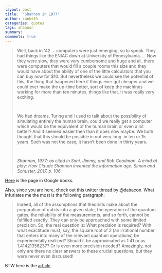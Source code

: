 ```yaml
---
layout: post
title:  "Shannon in 1977"
author: sanketh
categories: quotes
tags: shannon
summary: 
comments: true
---
```


<blockquote>
<p>Well, back in '42 ... computers were just emerging, so to speak. They had things like the ENIAC down at University of Pennsylvania. ... Now they were slow, they were very cumbersome and huge and all, there were computers that would fill a couple rooms this size and they would have about the ability of one of the little calculators that you can buy now for $10. But nevertheless we could see the potential of this, the thing that happened here if things ever got cheaper and we could ever make the up-time better, sort of keep the machines working for more than ten minutes, things like that. It was really very exciting.</p><br>

<p>We had dreams, Turing and I used to talk about the possibility of simulating entirely the human brain, could we really get a computer which would be the equivalent of the human brain or even a lot better? And it seemed easier then than it does now maybe. We both thought that this should be possible in not very long. in ten or 15 years. Such was not the case, it hasn't been done in thirty years.</p><br>

<cite>Shannon, 1977; as cited in Soni, Jimmy, and Rob Goodman. A mind at play: How Claude Shannon invented the information age. Simon and Schuster, 2017. p. 106</cite>
</blockquote>

[Here](https://books.google.ca/books?id=gygsDwAAQBAJ&lpg=PA107&ots=YKtABbgVEM&dq=shannon%201977%20now%20they%20were%20slow%2C%20they%20were%20cumbersome%20and%20huge%20and%20all%2C%20they%20were%20computers&pg=PA107#v=onepage&q&f=false) is the page in Google books.

Also, since you are here, check out [this twitter thread](https://twitter.com/dabacon/status/1063163663815663616) by [@dabacon](https://twitter.com/dabacon). What infuriates me the most is the following paragraph:
> Indeed, all of the assumptions that theorists make about the preparation of qubits into a given state, the operation of the quantum gates, the reliability of the measurements, and so forth, cannot be fulfilled exactly. They can only be approached with some limited precision. So, the real question is: What precision is required? With what exactitude must, say, the square root of 2 (an irrational number that enters into many of the relevant quantum operations) be experimentally realized? Should it be approximated as 1.41 or as 1.41421356237? Or is even more precision needed? Amazingly, not only are there no clear answers to these crucial questions, but they were never even discussed!

BTW here is the [article](https://spectrum.ieee.org/computing/hardware/the-case-against-quantum-computing).

